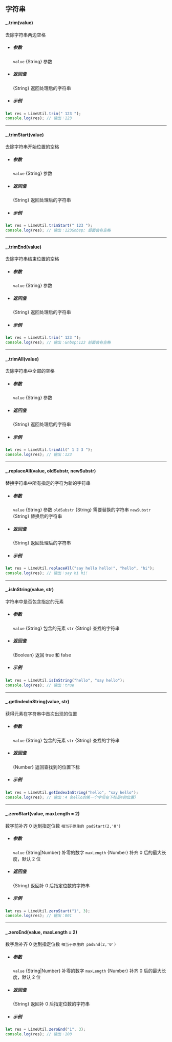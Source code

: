 ## 字符串

#### \_.trim(value)

去除字符串两边空格

- ##### 参数

  `value` {String} 参数

- ##### 返回值

  {String} 返回处理后的字符串

- ##### 示例

```javascript
let res = LimeUtil.trim(" 123 ");
console.log(res); // 输出：123
```

---

#### \_.trimStart(value)

去除字符串开始位置的空格

- ##### 参数

  `value` {String} 参数

- ##### 返回值

  {String} 返回处理后的字符串

- ##### 示例

```javascript
let res = LimeUtil.trimStart(" 123 ");
console.log(res); // 输出：123&nbsp; 后面会有空格
```

---

#### \_.trimEnd(value)

去除字符串结束位置的空格

- ##### 参数

  `value` {String} 参数

- ##### 返回值

  {String} 返回处理后的字符串

- ##### 示例

```javascript
let res = LimeUtil.trim(" 123 ");
console.log(res); // 输出：&nbsp;123 前面会有空格
```

---

#### \_.trimAll(value)

去除字符串中全部的空格

- ##### 参数

  `value` {String} 参数

- ##### 返回值

  {String} 返回处理后的字符串

- ##### 示例

```javascript
let res = LimeUtil.trimAll(" 1 2 3 ");
console.log(res); // 输出：123
```

---

#### \_.replaceAll(value, oldSubstr, newSubstr)

替换字符串中所有指定的字符为新的字符串

- ##### 参数

  `value` {String} 参数
  `oldSubstr` {String} 需要替换的字符串
  `newSubstr` {String} 替换后的字符串

- ##### 返回值

  {String} 返回处理后的字符串

- ##### 示例

```javascript
let res = LimeUtil.replaceAll("say hello hello!", "hello", "hi");
console.log(res); // 输出：say hi hi!
```

---

#### \_.isInString(value, str)

字符串中是否包含指定的元素

- ##### 参数

  `value` {String} 包含的元素
  `str` {String} 查找的字符串

- ##### 返回值

  {Boolean} 返回 true 和 false

- ##### 示例

```javascript
let res = LimeUtil.isInString("hello", "say hello");
console.log(res); // 输出：true
```

---

#### \_.getIndexInString(value, str)

获得元素在字符串中首次出现的位置

- ##### 参数

  `value` {String} 包含的元素
  `str` {String} 查找的字符串

- ##### 返回值

  {Number} 返回查找到的位置下标

- ##### 示例

```javascript
let res = LimeUtil.getIndexInString("hello", "say hello");
console.log(res); // 输出：4（hello的第一个字母在下标是4的位置）
```

---

#### \_.zeroStart(value, maxLength = 2)

数字前补齐 0 达到指定位数
`相当于原生的 padStart(2,'0')`

- ##### 参数

  `value` {String|Number} 补零的数字
  `maxLength` {Number} 补齐 0 后的最大长度，默认 2 位

- ##### 返回值

  {String} 返回补 0 后指定位数的字符串

- ##### 示例

```javascript
let res = LimeUtil.zeroStart("1", 3);
console.log(res); // 输出：001
```

---

#### \_.zeroEnd(value, maxLength = 2)

数字后补齐 0 达到指定位数
`相当于原生的 padEnd(2,'0')`

- ##### 参数

  `value` {String|Number} 补零的数字
  `maxLength` {Number} 补齐 0 后的最大长度，默认 2 位

- ##### 返回值

  {String} 返回补 0 后指定位数的字符串

- ##### 示例

```javascript
let res = LimeUtil.zeroEnd("1", 3);
console.log(res); // 输出：100
```

